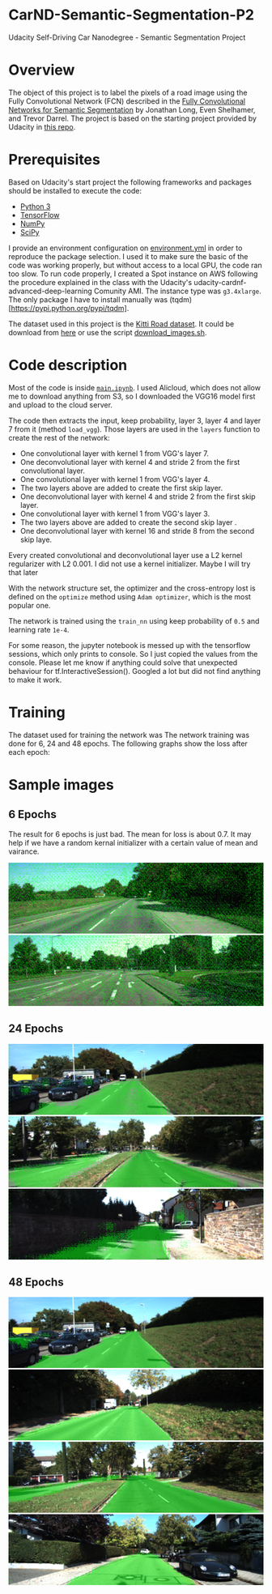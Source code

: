 # CarND-Semantic-Segmentation-P2
Udacity Self-Driving Car Nanodegree - Semantic Segmentation Project

# Overview

The object of this project is to label the pixels of a road image using the Fully Convolutional Network (FCN) described in the [Fully Convolutional Networks for Semantic Segmentation](https://people.eecs.berkeley.edu/~jonlong/long_shelhamer_fcn.pdf) by Jonathan Long, Even Shelhamer, and Trevor Darrel. The project is based on the starting project provided by Udacity in [this repo](https://github.com/udacity/CarND-Semantic-Segmentation).

# Prerequisites

Based on Udacity's start project the following frameworks and packages should be installed to execute the code:

- [Python 3](https://www.python.org/)
- [TensorFlow](https://www.tensorflow.org/)
- [NumPy](http://www.numpy.org/)
- [SciPy](https://www.scipy.org/)

I provide an environment configuration on [environment.yml](./environment.yml) in order to reproduce the package selection. I used it to make sure the basic of the code was working properly, but without access to a local GPU, the code ran too slow. To run code properly, I created a Spot instance on AWS following the procedure explained in the class with the Udacity's udacity-cardnf-advanced-deep-learning Comunity AMI. The instance type was `g3.4xlarge`. The only package I have to install manually was (tqdm)[https://pypi.python.org/pypi/tqdm].

The dataset used in this project is the [Kitti Road dataset](http://www.cvlibs.net/datasets/kitti/eval_road.php). It could be download from [here](http://www.cvlibs.net/download.php?file=data_road.zip) or use the script [download_images.sh](./data/download_images.sh).

# Code description

Most of the code is inside [`main.ipynb`](./main.ipynb). 
I used Alicloud, which does not allow me to download anything from S3, so I downloaded the VGG16 model first and upload to the cloud server.

The code then extracts the input, keep probability, layer 3, layer 4 and layer 7 from it (method `load_vgg`). Those layers are used in the `layers` function  to create the rest of the network:

- One convolutional layer with kernel 1 from VGG's layer 7.
- One deconvolutional layer with kernel 4 and stride 2 from the first convolutional layer.
- One convolutional layer with kernel 1 from VGG's layer 4.
- The two layers above are added to create the first skip layer.
- One deconvolutional layer with kernel 4 and stride 2 from the first skip layer.
- One convolutional layer with kernel 1 from VGG's layer 3.
- The two layers above are added to create the second skip layer .
- One deconvolutional layer with kernel 16 and stride 8 from the second skip laye.

Every created convolutional and deconvolutional layer use a L2 kernel regularizer with L2 0.001. I did not use a  kernel initializer. Maybe I will try that later

With the network structure set, the optimizer and the cross-entropy lost is defined on the `optimize` method using `Adam optimizer`, which is the most popular one.

The network is trained using the `train_nn` using keep probability of `0.5` and learning rate `1e-4`.

For some reason, the jupyter notebook is messed up with the tensorflow sessions, which only prints to console. So I just copied the values from the console. Please let me know if anything could solve that unexpected behaviour for tf.InteractiveSession(). Googled a lot but did not find anything to make it work.

# Training

The dataset used for training the network was
The network training was done for 6, 24 and 48 epochs. The following graphs show the loss after each epoch:

# Sample images

## 6 Epochs

The result for 6 epochs is just bad. The mean for loss is about 0.7. It may help if we have a random kernal initializer with a certain value of mean and vairance.

![](pics/6e_1.png)
![](pics/6e_2.png)


## 24 Epochs

![](pics/24e_1.png)
![](pics/24e_2.png)
![](pics/24e_3.png)


## 48 Epochs

![](pics/48e_1.png)
![](pics/48e_2.png)
![](pics/48e_3.png)
![](pics/48e_4.png)
